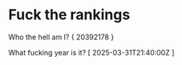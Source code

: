 # Fuck the rankings

Who the hell am I?
{ 20392178 }

What fucking year is it?
[ 2025-03-31T21:40:00Z ]
